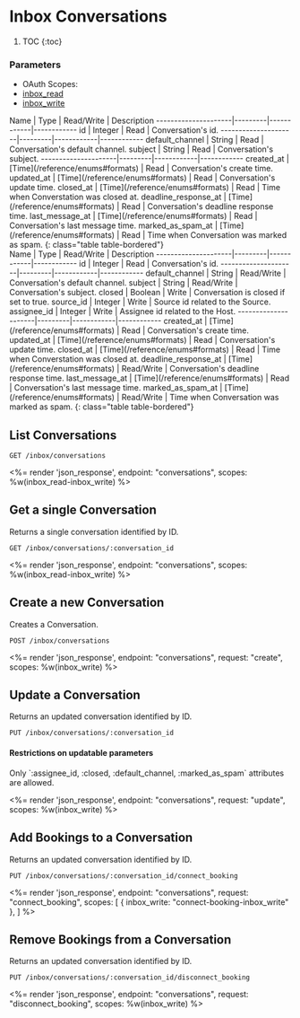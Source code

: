 # Inbox Conversations

1. TOC
{:toc}

### Parameters
<ul class="nav nav-pills" role="tablist">
  <li class="disabled"><a>OAuth Scopes:</a></li>
  <li class="active"><a href="#inbox_read" role="tab" data-toggle="pill">inbox_read</a></li>
  <li><a href="#inbox_write" role="tab" data-toggle="pill">inbox_write</a></li>
</ul>
<div class="tab-content" markdown="1">
  <div class="tab-pane active" id="inbox_read" markdown="1">
Name                 | Type    | Read/Write | Description
---------------------|---------|------------|------------
id                   | Integer | Read       | Conversation's id.
---------------------|---------|------------|------------
default_channel      | String  | Read       | Conversation's default channel.
subject              | String  | Read       | Conversation's subject.
---------------------|---------|------------|------------
created_at           | [Time](/reference/enums#formats) | Read       | Conversation's create time.
updated_at           | [Time](/reference/enums#formats) | Read       | Conversation's update time.
closed_at            | [Time](/reference/enums#formats) | Read       | Time when Converstation was closed at.
deadline_response_at | [Time](/reference/enums#formats) | Read       | Conversation's deadline response time.
last_message_at      | [Time](/reference/enums#formats) | Read       | Conversation's last message time.
marked_as_spam_at    | [Time](/reference/enums#formats) | Read       | Time when Conversation was marked as spam.
{: class="table table-bordered"}
  </div>
  <div class="tab-pane" id="inbox_write" markdown="1">
Name                 | Type    | Read/Write | Description
---------------------|---------|------------|------------
id                   | Integer | Read       | Conversation's id.
---------------------|---------|------------|------------
default_channel      | String  | Read/Write | Conversation's default channel.
subject              | String  | Read/Write | Conversation's subject.
closed               | Boolean | Write      | Conversation is closed if set to true.
source_id            | Integer | Write      | Source id related to the Source.
assignee_id          | Integer | Write      | Assignee id related to the Host.
---------------------|---------|------------|------------
created_at           | [Time](/reference/enums#formats) | Read       | Conversation's create time.
updated_at           | [Time](/reference/enums#formats) | Read       | Conversation's update time.
closed_at            | [Time](/reference/enums#formats) | Read       | Time when Converstation was closed at.
deadline_response_at | [Time](/reference/enums#formats) | Read/Write | Conversation's deadline response time.
last_message_at      | [Time](/reference/enums#formats) | Read       | Conversation's last message time.
marked_as_spam_at    | [Time](/reference/enums#formats) | Read/Write | Time when Conversation was marked as spam.
{: class="table table-bordered"}
  </div>
</div>

## List Conversations

~~~
GET /inbox/conversations
~~~

<%= render 'json_response', endpoint: "conversations", scopes: %w(inbox_read-inbox_write) %>

## Get a single Conversation

Returns a single conversation identified by ID.

~~~
GET /inbox/conversations/:conversation_id
~~~

<%= render 'json_response', endpoint: "conversations", scopes: %w(inbox_read-inbox_write) %>

## Create a new Conversation

Creates a Conversation.

~~~~
POST /inbox/conversations
~~~~

<%= render 'json_response', endpoint: "conversations", request: "create",
  scopes: %w(inbox_write) %>

## Update a Conversation

Returns an updated conversation identified by ID.

~~~
PUT /inbox/conversations/:conversation_id
~~~

<div class="callout callout-info" markdown="1">
  <h4>Restrictions on updatable parameters</h4>
  Only `:assignee_id, :closed, :default_channel, :marked_as_spam` attributes are allowed.
</div>

<%= render 'json_response', endpoint: "conversations", request: "update",
  scopes: %w(inbox_write) %>

## Add Bookings to a Conversation

Returns an updated conversation identified by ID.

~~~
PUT /inbox/conversations/:conversation_id/connect_booking
~~~

<%= render 'json_response', endpoint: "conversations", request: "connect_booking",
  scopes: [
      { inbox_write: "connect-booking-inbox_write" },
    ] %>
    
## Remove Bookings from a Conversation

Returns an updated conversation identified by ID.

~~~
PUT /inbox/conversations/:conversation_id/disconnect_booking
~~~

<%= render 'json_response', endpoint: "conversations", request: "disconnect_booking",
  scopes: %w(inbox_write) %>
